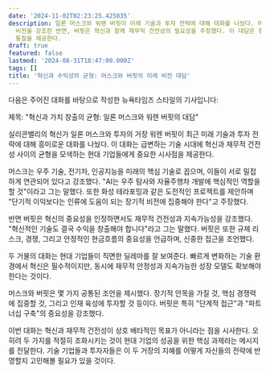 ```yaml
---
date: '2024-11-02T02:23:25.425835'
description: 일론 머스크와 워렌 버핏이 미래 기술과 투자 전략에 대해 대화를 나눴다. 머스크는 우주 기술, 전기차, AI의 중요성과 장기적
  비전을 강조한 반면, 버핏은 혁신과 함께 재무적 건전성의 필요성을 주장했다. 이 대담은 현대 기업들에게 혁신과 수익성 사이의 균형에 대한 중요한
  통찰을 제공한다.
draft: true
featured: false
lastmod: '2024-08-31T18:47:00.000Z'
tags: []
title: '혁신과 수익성의 균형: 머스크와 버핏의 미래 비전 대담'
---
```


다음은 주어진 대화를 바탕으로 작성한 뉴욕타임즈 스타일의 기사입니다:

제목: "혁신과 가치 창출의 균형: 일론 머스크와 워렌 버핏의 대담"

실리콘밸리의 혁신가 일론 머스크와 투자의 거장 워렌 버핏이 최근 미래 기술과 투자 전략에 대해 흥미로운 대화를 나눴다. 이 대화는 급변하는 기술 시대에 혁신과 재무적 건전성 사이의 균형을 모색하는 현대 기업들에게 중요한 시사점을 제공한다.

머스크는 우주 기술, 전기차, 인공지능을 미래의 핵심 기술로 꼽으며, 이들이 서로 밀접하게 연관되어 있다고 강조했다. "AI는 우주 탐사와 자율주행차 개발에 핵심적인 역할을 할 것"이라고 그는 말했다. 또한 화성 테라포밍과 같은 도전적인 프로젝트를 제안하며 "단기적 이익보다는 인류에 도움이 되는 장기적 비전에 집중해야 한다"고 주장했다.

반면 버핏은 혁신의 중요성을 인정하면서도 재무적 건전성과 지속가능성을 강조했다. "혁신적인 기술도 결국 수익을 창출해야 합니다"라고 그는 말했다. 버핏은 또한 규제 리스크, 경쟁, 그리고 안정적인 현금흐름의 중요성을 언급하며, 신중한 접근을 조언했다.

두 거물의 대화는 현대 기업들이 직면한 딜레마를 잘 보여준다. 빠르게 변화하는 기술 환경에서 혁신은 필수적이지만, 동시에 재무적 안정성과 지속가능한 성장 모델도 확보해야 한다는 것이다.

머스크와 버핏은 몇 가지 공통된 조언을 제시했다. 장기적 안목을 가질 것, 핵심 경쟁력에 집중할 것, 그리고 인재 육성에 투자할 것 등이다. 버핏은 특히 "단계적 접근"과 "파트너십 구축"의 중요성을 강조했다.

이번 대화는 혁신과 재무적 건전성이 상호 배타적인 목표가 아니라는 점을 시사한다. 오히려 두 가지를 적절히 조화시키는 것이 현대 기업의 성공을 위한 핵심 과제라는 메시지를 전달한다. 기술 기업들과 투자자들은 이 두 거장의 지혜를 어떻게 자신들의 전략에 반영할지 고민해볼 필요가 있을 것이다.
